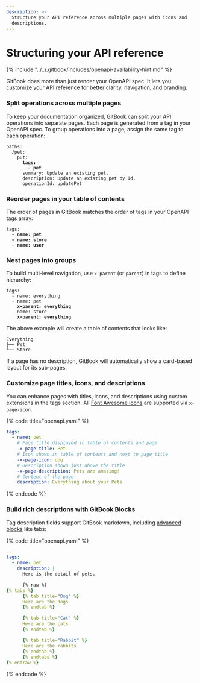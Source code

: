 ```yaml
---
description: >-
  Structure your API reference across multiple pages with icons and
  descriptions.
---
```


# Structuring your API reference

{% include "../../.gitbook/includes/openapi-availability-hint.md" %}

GitBook does more than just render your OpenAPI spec. It lets you customize your API reference for better clarity, navigation, and branding.

### Split operations across multiple pages

To keep your documentation organized, GitBook can split your API operations into separate pages. Each page is generated from a tag in your OpenAPI spec. To group operations into a page, assign the same tag to each operation:

<pre class="language-yaml" data-title="openapi.yaml"><code class="lang-yaml">paths:
  /pet:
    put:
<strong>      tags:
</strong><strong>        - pet
</strong>      summary: Update an existing pet.
      description: Update an existing pet by Id.
      operationId: updatePet
</code></pre>

### Reorder pages in your table of contents

The order of pages in GitBook matches the order of tags in your OpenAPI tags array:

<pre class="language-yaml" data-title="openapi.yaml"><code class="lang-yaml">tags:
<strong>  - name: pet
</strong><strong>  - name: store
</strong><strong>  - name: user
</strong></code></pre>

### Nest pages into groups

To build multi-level navigation, use `x-parent` (or `parent`) in tags to define hierarchy:

<pre class="language-yaml" data-title="openapi.yaml"><code class="lang-yaml">tags:
  - name: everything
  - name: pet
<strong>    x-parent: everything
</strong>  - name: store
<strong>    x-parent: everything
</strong></code></pre>

The above example will create a table of contents that looks like:

```
Everything
├── Pet
└── Store
```

If a page has no description, GitBook will automatically show a card-based layout for its sub-pages.

### Customize page titles, icons, and descriptions

You can enhance pages with titles, icons, and descriptions using custom extensions in the tags section. All [Font Awesome icons](https://fontawesome.com/search) are supported via `x-page-icon`.

{% code title="openapi.yaml" %}
```yaml
tags:
  - name: pet
    # Page title displayed in table of contents and page
    -x-page-title: Pet
    # Icon shown in table of contents and next to page title
    -x-page-icon: dog
    # Description shown just above the title
    -x-page-description: Pets are amazing!
    # Content of the page
    description: Everything about your Pets
```
{% endcode %}

### Build rich descriptions with GitBook Blocks

Tag description fields support GitBook markdown, including [advanced blocks](../../creating-content/blocks/) like tabs:

{% code title="openapi.yaml" %}
```yaml
---
tags:
  - name: pet
    description: |
      Here is the detail of pets.

      {% raw %}
{% tabs %}
      {% tab title="Dog" %}
      Here are the dogs
      {% endtab %}

      {% tab title="Cat" %}
      Here are the cats
      {% endtab %}

      {% tab title="Rabbit" %}
      Here are the rabbits
      {% endtab %}
      {% endtabs %}
{% endraw %}
```
{% endcode %}
